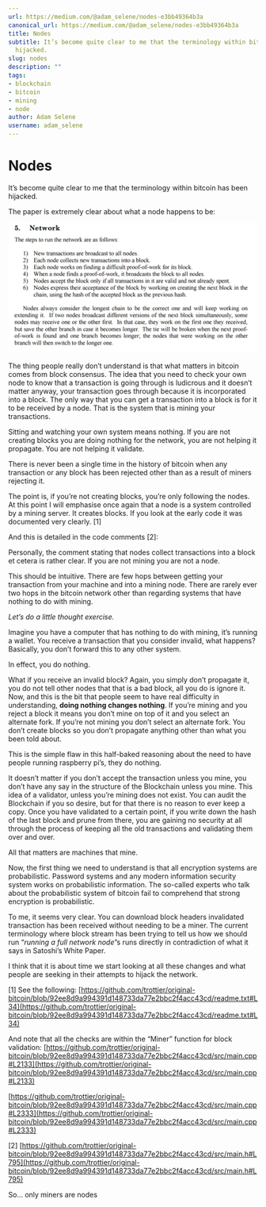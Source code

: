 ```yaml
---
url: https://medium.com/@adam_selene/nodes-e3bb49364b3a
canonical_url: https://medium.com/@adam_selene/nodes-e3bb49364b3a
title: Nodes
subtitle: It’s become quite clear to me that the terminology within bitcoin has been
  hijacked.
slug: nodes
description: ""
tags:
- blockchain
- bitcoin
- mining
- node
author: Adam Selene
username: adam_selene
---
```


# Nodes

It’s become quite clear to me that the terminology within bitcoin has been hijacked.

The paper is extremely clear about what a node happens to be:

![A node in bitcoin is a miner. There are no exceptions. Anyone who is running anything that is not mining is only running a wallet.](./assets/1*v1i6YT-xHjOcNUMLAHq1Mg.png)

The thing people really don’t understand is that what matters in bitcoin comes from block consensus. The idea that you need to check your own node to know that a transaction is going through is ludicrous and it doesn’t matter anyway, your transaction goes through because it is incorporated into a block. The only way that you can get a transaction into a block is for it to be received by a node. That is the system that is mining your transactions.

Sitting and watching your own system means nothing. If you are not creating blocks you are doing nothing for the network, you are not helping it propagate. You are not helping it validate.

There is never been a single time in the history of bitcoin when any transaction or any block has been rejected other than as a result of miners rejecting it.

The point is, if you’re not creating blocks, you’re only following the nodes. At this point I will emphasise once again that a node is a system controlled by a mining server. It creates blocks. If you look at the early code it was documented very clearly. [1]

And this is detailed in the code comments [2]:

Personally, the comment stating that nodes collect transactions into a block 
et cetera is rather clear. If you are not mining you are not a node.

This should be intuitive. There are few hops between getting your transaction from your machine and into a mining node. There are rarely ever two hops in the bitcoin network other than regarding systems that have nothing to do with mining.

*Let’s do a little thought exercise.*

Imagine you have a computer that has nothing to do with mining, it’s running a wallet. You receive a transaction that you consider invalid, what happens? Basically, you don’t forward this to any other system.

In effect, you do nothing.

What if you receive an invalid block? Again, you simply don’t propagate it, you do not tell other nodes that that is a bad block, all you do is ignore it. Now, and this is the bit that people seem to have real difficulty in understanding, **doing nothing changes nothing**. If you’re mining and you reject a block it means you don’t mine on top of it and you select an alternate fork. If you’re not mining you don’t select an alternate fork. You don’t create blocks so you don’t propagate anything other than what you been told about.

This is the simple flaw in this half-baked reasoning about the need to have people running raspberry pi’s, they do nothing.

It doesn’t matter if you don’t accept the transaction unless you mine, you don’t have any say in the structure of the Blockchain unless you mine. This idea of a validator, unless you’re mining does not exist. You can audit the Blockchain if you so desire, but for that there is no reason to ever keep a copy. Once you have validated to a certain point, if you write down the hash of the last block and prune from there, you are gaining no security at all through the process of keeping all the old transactions and validating them over and over.

All that matters are machines that mine.

Now, the first thing we need to understand is that all encryption systems are probabilistic. Password systems and any modern information security system works on probabilistic information. The so-called experts who talk about the probabilistic system of bitcoin fail to comprehend that strong encryption is probabilistic.

To me, it seems very clear. You can download block headers invalidated transaction has been received without needing to be a miner. The current terminology where block stream has been trying to tell us how we should run “*running a full network node*”s runs directly in contradiction of what it says in Satoshi’s White Paper.

I think that it is about time we start looking at all these changes and what people are seeking in their attempts to hijack the network.

[1] See the following:
 [https://github.com/trottier/original-bitcoin/blob/92ee8d9a994391d148733da77e2bbc2f4acc43cd/readme.txt#L34](https://github.com/trottier/original-bitcoin/blob/92ee8d9a994391d148733da77e2bbc2f4acc43cd/readme.txt#L34)
 
 And note that all the checks are within the “Miner” function for block validation:
 [https://github.com/trottier/original-bitcoin/blob/92ee8d9a994391d148733da77e2bbc2f4acc43cd/src/main.cpp#L2133](https://github.com/trottier/original-bitcoin/blob/92ee8d9a994391d148733da77e2bbc2f4acc43cd/src/main.cpp#L2133)

[https://github.com/trottier/original-bitcoin/blob/92ee8d9a994391d148733da77e2bbc2f4acc43cd/src/main.cpp#L2333](https://github.com/trottier/original-bitcoin/blob/92ee8d9a994391d148733da77e2bbc2f4acc43cd/src/main.cpp#L2333)

[2] [https://github.com/trottier/original-bitcoin/blob/92ee8d9a994391d148733da77e2bbc2f4acc43cd/src/main.h#L795](https://github.com/trottier/original-bitcoin/blob/92ee8d9a994391d148733da77e2bbc2f4acc43cd/src/main.h#L795)

So… only miners are nodes


